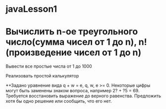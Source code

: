 # javaLesson1

# Вычислить n-ое треугольного число(сумма чисел от 1 до n), n! (произведение чисел от 1 до n)

Вывести все простые числа от 1 до 1000

Реализовать простой калькулятор

*+Задано уравнение вида q + w = e, q, w, e >= 0. Некоторые цифры могут быть заменены знаком вопроса, например 2? + ?5 = 69. Требуется восстановить выражение до верного равенства. Предложить хотя бы одно решение или сообщить, что его нет.
